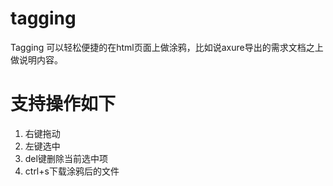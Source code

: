 # tagging
Tagging 可以轻松便捷的在html页面上做涂鸦，比如说axure导出的需求文档之上做说明内容。

# 支持操作如下
1. 右键拖动
2. 左键选中
3. del键删除当前选中项
4. ctrl+s下载涂鸦后的文件
